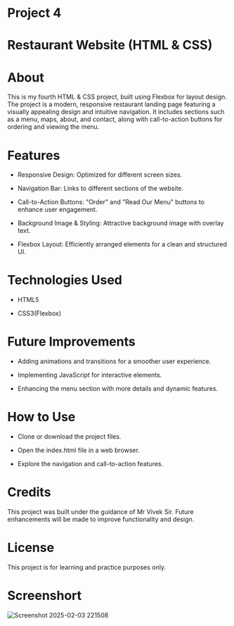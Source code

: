 # Project 4

# Restaurant Website (HTML & CSS)

# About
This is my fourth HTML & CSS project, built using Flexbox for layout design. The project is a modern, responsive restaurant landing page featuring a visually appealing design and intuitive navigation. 
It includes sections such as a menu, maps, about, and contact, along with call-to-action buttons for ordering and viewing the menu.

# Features

* Responsive Design: Optimized for different screen sizes.

* Navigation Bar: Links to different sections of the website.

* Call-to-Action Buttons: "Order" and "Read Our Menu" buttons to enhance user engagement.

* Background Image & Styling: Attractive background image with overlay text.

* Flexbox Layout: Efficiently arranged elements for a clean and structured UI.

# Technologies Used

* HTML5

* CSS3(Flexbox)

# Future Improvements

* Adding animations and transitions for a smoother user experience.

* Implementing JavaScript for interactive elements.

* Enhancing the menu section with more details and dynamic features.

# How to Use

* Clone or download the project files.

* Open the index.html file in a web browser.

* Explore the navigation and call-to-action features.

# Credits

This project was built under the guidance of Mr Vivek Sir. Future enhancements will be made to improve functionality and design.

# License

This project is for learning and practice purposes only.

# Screenshort

![Screenshot 2025-02-03 221508](https://github.com/user-attachments/assets/4b3e215d-7bf8-412a-b318-f48d82b22631)
